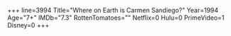 +++
line=3994
Title="Where on Earth is Carmen Sandiego?"
Year=1994
Age="7+"
IMDb="7.3"
RottenTomatoes=""
Netflix=0
Hulu=0
PrimeVideo=1
Disney=0
+++

